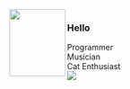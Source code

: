 <img align="left" src="https://sen.cat/images/logo-s.png" width="100" height="119">
<h3>Hello</h3>

Programmer    
Musician  
Cat Enthusiast  
![](https://github-readme-streak-stats.herokuapp.com/?user=That-Thing&theme=react&hide_border=true)<br/>
